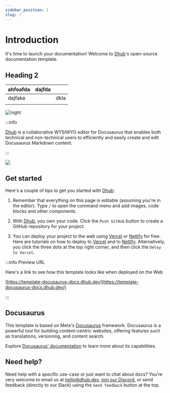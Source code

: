 ```yaml
---
sidebar_position: 1
slug: /
---
```


# Introduction

It's time to launch your documentation! Welcome to [Dhub](https://dhub.dev)'s open-source documentation template.

## Heading 2

| ahfoafda | dajfda |      |
| -------- | ------ | ---- |
| dajfake  |        | dkla |
|          |        |      |

![night](/img/photo-1726461974101-d98a3c616dcc.avif)

:::info

[Dhub](https://dhub.dev) is a collaborative WYSIWYG editor for Docusaurus that enables both technical and non-technical users to efficiently and easily create and edit Docusaurus Markdown content.

:::

![](/img/rocket.webp)

## Get started

Here's a couple of tips to get you started with [Dhub](https://dhub.dev):

1. Remember that everything on this page is editable (assuming you're in the editor). Type `/` to open the command menu and add images, code blocks and other components.

2. With [Dhub](https://dhub.dev), you own your code. Click the `Push GitHub` button to create a GitHub repository for your project.

3. You can deploy your project to the web using [Vercel](https://vercel.com) or [Netlify](https://netlify.com) for free. Here are tutorials on how to deploy to [Vercel](https://vercel.com/guides/deploying-docusaurus-with-vercel) and to [Netlify](https://www.netlify.com/blog/2016/10/27/a-step-by-step-guide-deploying-a-static-site-or-single-page-app/). Alternatively, you click the three dots at the top right corner, and then click the `Deloy to Vercel`.

:::info Preview URL

Here's a link to see how this template looks like when deployed on the Web

[https://template-docusaurus-docs.dhub.dev](https://template-docusaurus-docs.dhub.dev/)

:::

## Docusaurus

This template is based on Meta's [Docusaurus](https://docusaurus.io/) framework. Docusaurus is a powerful tool for building content-centric websites, offering features such as translations, versioning, and content search.

Explore [Docusaurus' documentation](https://docusaurus.io/docs) to learn more about its capabilities.&#x20;

## **Need help?**

Need help with a specific use-case or just want to chat about docs? You're very welcome to email us at [hello@dhub.dev](mailto\:hello@dhub.dev), [join our Discord](https://discord.gg/6qGnyrt7xy), or send feedback (directly to our Slack) using the `Send feedback` button at the top.&#x20;
